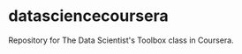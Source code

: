 datasciencecoursera
===================

Repository for The Data Scientist's Toolbox class in Coursera.
